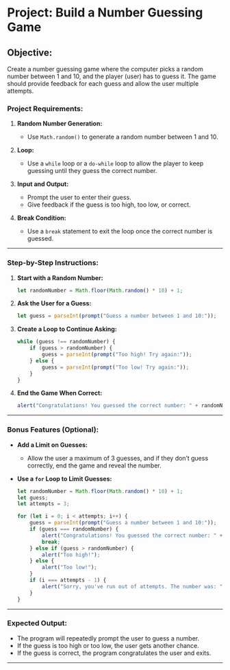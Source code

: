 # **Project: Build a Number Guessing Game**

## **Objective:**
Create a number guessing game where the computer picks a random number between 1 and 10, and the player (user) has to guess it. The game should provide feedback for each guess and allow the user multiple attempts.

### **Project Requirements:**

1. **Random Number Generation:**
   - Use `Math.random()` to generate a random number between 1 and 10.
   
2. **Loop:**
   - Use a `while` loop or a `do-while` loop to allow the player to keep guessing until they guess the correct number.

3. **Input and Output:**
   - Prompt the user to enter their guess.
   - Give feedback if the guess is too high, too low, or correct.

4. **Break Condition:**
   - Use a `break` statement to exit the loop once the correct number is guessed.

---

### **Step-by-Step Instructions:**

1. **Start with a Random Number:**
   ```javascript
   let randomNumber = Math.floor(Math.random() * 10) + 1;
   ```

2. **Ask the User for a Guess:**
   ```javascript
   let guess = parseInt(prompt("Guess a number between 1 and 10:"));
   ```

3. **Create a Loop to Continue Asking:**
   ```javascript
   while (guess !== randomNumber) {
       if (guess > randomNumber) {
           guess = parseInt(prompt("Too high! Try again:"));
       } else {
           guess = parseInt(prompt("Too low! Try again:"));
       }
   }
   ```

4. **End the Game When Correct:**
   ```javascript
   alert("Congratulations! You guessed the correct number: " + randomNumber);
   ```

---

### **Bonus Features (Optional):**

- **Add a Limit on Guesses:**
  - Allow the user a maximum of 3 guesses, and if they don’t guess correctly, end the game and reveal the number.

- **Use a `for` Loop to Limit Guesses:**
  ```javascript
  let randomNumber = Math.floor(Math.random() * 10) + 1;
  let guess;
  let attempts = 3;

  for (let i = 0; i < attempts; i++) {
      guess = parseInt(prompt("Guess a number between 1 and 10:"));
      if (guess === randomNumber) {
          alert("Congratulations! You guessed the correct number: " + randomNumber);
          break;
      } else if (guess > randomNumber) {
          alert("Too high!");
      } else {
          alert("Too low!");
      }
      if (i === attempts - 1) {
          alert("Sorry, you've run out of attempts. The number was: " + randomNumber);
      }
  }
  ```

---

### **Expected Output:**
- The program will repeatedly prompt the user to guess a number.
- If the guess is too high or too low, the user gets another chance.
- If the guess is correct, the program congratulates the user and exits.

---

